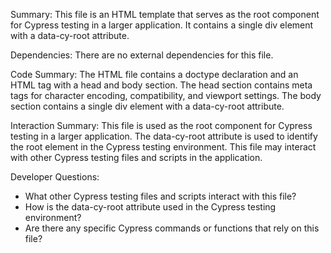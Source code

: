 Summary:
This file is an HTML template that serves as the root component for Cypress testing in a larger application. It contains a single div element with a data-cy-root attribute.

Dependencies:
There are no external dependencies for this file.

Code Summary:
The HTML file contains a doctype declaration and an HTML tag with a head and body section. The head section contains meta tags for character encoding, compatibility, and viewport settings. The body section contains a single div element with a data-cy-root attribute.

Interaction Summary:
This file is used as the root component for Cypress testing in a larger application. The data-cy-root attribute is used to identify the root element in the Cypress testing environment. This file may interact with other Cypress testing files and scripts in the application.

Developer Questions:
- What other Cypress testing files and scripts interact with this file?
- How is the data-cy-root attribute used in the Cypress testing environment?
- Are there any specific Cypress commands or functions that rely on this file?